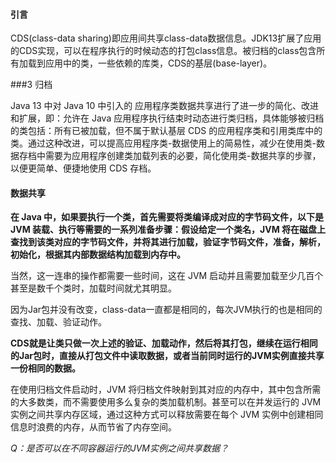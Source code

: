 #### 引言

CDS(class-data sharing)即应用间共享class-data数据信息。JDK13扩展了应用的CDS实现，可以在程序执行的时候动态的打包class信息。被归档的class包含所有加载到应用中的类，一些依赖的库类，CDS的基层(base-layer)。

###3 归档

Java 13 中对 Java 10 中引入的 应用程序类数据共享进行了进一步的简化、改进和扩展，即：允许在 Java 应用程序执行结束时动态进行类归档，具体能够被归档的类包括：所有已被加载，但不属于默认基层 CDS 的应用程序类和引用类库中的类。通过这种改进，可以提高应用程序类-数据使用上的简易性，减少在使用类-数据存档中需要为应用程序创建类加载列表的必要，简化使用类-数据共享的步骤，以便更简单、便捷地使用 CDS 存档。

#### 数据共享

**在 Java 中，如果要执行一个类，首先需要将类编译成对应的字节码文件，以下是 JVM 装载、执行等需要的一系列准备步骤：假设给定一个类名，JVM 将在磁盘上查找到该类对应的字节码文件，并将其进行加载，验证字节码文件，准备，解析，初始化，根据其内部数据结构加载到内存中。**

当然，这一连串的操作都需要一些时间，这在 JVM 启动并且需要加载至少几百个甚至是数千个类时，加载时间就尤其明显。

因为Jar包并没有改变，class-data一直都是相同的，每次JVM执行的也是相同的查找、加载、验证动作。

**CDS就是让类只做一次上述的验证、加载动作，然后将其打包，继续在运行相同的Jar包时，直接从打包文件中读取数据，或者当前同时运行的JVM实例直接共享一份相同的数据。**

在使用归档文件启动时，JVM 将归档文件映射到其对应的内存中，其中包含所需的大多数类，而不需要使用多么复杂的类加载机制。甚至可以在并发运行的 JVM 实例之间共享内存区域，通过这种方式可以释放需要在每个 JVM 实例中创建相同信息时浪费的内存，从而节省了内存空间。

_Q：是否可以在不同容器运行的JVM实例之间共享数据？_